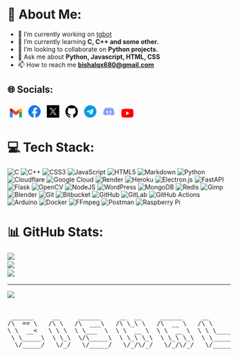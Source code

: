 # 💫 About Me:
- 🔭 I’m currently working on [tgbot](https://github.com/bishalqx980/tgbot)
- 🌱 I’m currently learning **C, C++ and some other.**
- 👯 I’m looking to collaborate on **Python projects.**
- 💬 Ask me about **Python, Javascript, HTML, CSS**
- 📫 How to reach me **bishalqx680@gmail.com**

## 🌐 Socials:
<a href="mailto:bishalqx680@gmail.com" target="_blank"><img style="width: 28px;padding: 5px;" src="./images/Gmail.png" alt=""></a>
<a href="http://facebook.com/bishalqx980" target="_blank"><img style="width: 28px;padding: 5px;" src="./images/Facebook.png" alt=""></a>
<a href="http://twitter.com/bishalqx980" target="_blank"><img style="width: 28px;padding: 5px;" src="./images/x.jpeg" alt=""></a>
<a href="http://github.com/bishalqx980" target="_blank"><img style="width: 28px;padding: 5px;" src="./images/GitHub.png" alt=""></a>
<a href="http://t.me/bishalqx980" target="_blank"><img style="width: 28px;padding: 5px;" src="./images/Telegram.png" alt=""></a>
<a href="https://discord.com/users/1008057534067773470" target="_blank"><img style="width: 28px;padding: 5px;" src="./images/Discord.png" alt=""></a>
<a href="http://youtube.com/@SVic_" target="_blank"><img style="width: 28px;padding: 5px;" src="./images/YouTube.png" alt=""></a>

# 💻 Tech Stack:
![C](https://img.shields.io/badge/c-%2300599C.svg?style=for-the-badge&logo=c&logoColor=white)
![C++](https://img.shields.io/badge/c++-%2300599C.svg?style=for-the-badge&logo=c%2B%2B&logoColor=white)
![CSS3](https://img.shields.io/badge/css3-%231572B6.svg?style=for-the-badge&logo=css3&logoColor=white)
![JavaScript](https://img.shields.io/badge/javascript-%23323330.svg?style=for-the-badge&logo=javascript&logoColor=%23F7DF1E)
![HTML5](https://img.shields.io/badge/html5-%23E34F26.svg?style=for-the-badge&logo=html5&logoColor=white)
![Markdown](https://img.shields.io/badge/markdown-%23000000.svg?style=for-the-badge&logo=markdown&logoColor=white)
![Python](https://img.shields.io/badge/python-3670A0?style=for-the-badge&logo=python&logoColor=ffdd54)
![Cloudflare](https://img.shields.io/badge/Cloudflare-F38020?style=for-the-badge&logo=Cloudflare&logoColor=white)
![Google Cloud](https://img.shields.io/badge/GoogleCloud-%234285F4.svg?style=for-the-badge&logo=google-cloud&logoColor=white)
![Render](https://img.shields.io/badge/Render-%46E3B7.svg?style=for-the-badge&logo=render&logoColor=white)
![Heroku](https://img.shields.io/badge/heroku-%23430098.svg?style=for-the-badge&logo=heroku&logoColor=white)
![Electron.js](https://img.shields.io/badge/Electron-191970?style=for-the-badge&logo=Electron&logoColor=white)
![FastAPI](https://img.shields.io/badge/FastAPI-005571?style=for-the-badge&logo=fastapi)
![Flask](https://img.shields.io/badge/flask-%23000.svg?style=for-the-badge&logo=flask&logoColor=white)
![OpenCV](https://img.shields.io/badge/opencv-%23white.svg?style=for-the-badge&logo=opencv&logoColor=white)
![NodeJS](https://img.shields.io/badge/node.js-6DA55F?style=for-the-badge&logo=node.js&logoColor=white)
![WordPress](https://img.shields.io/badge/WordPress-%23117AC9.svg?style=for-the-badge&logo=WordPress&logoColor=white)
![MongoDB](https://img.shields.io/badge/MongoDB-%234ea94b.svg?style=for-the-badge&logo=mongodb&logoColor=white)
![Redis](https://img.shields.io/badge/redis-%23DD0031.svg?style=for-the-badge&logo=redis&logoColor=white)
![Gimp](https://img.shields.io/badge/Gimp-657D8B?style=for-the-badge&logo=gimp&logoColor=FFFFFF)
![Blender](https://img.shields.io/badge/blender-%23F5792A.svg?style=for-the-badge&logo=blender&logoColor=white)
![Git](https://img.shields.io/badge/git-%23F05033.svg?style=for-the-badge&logo=git&logoColor=white)
![Bitbucket](https://img.shields.io/badge/bitbucket-%230047B3.svg?style=for-the-badge&logo=bitbucket&logoColor=white)
![GitHub](https://img.shields.io/badge/github-%23121011.svg?style=for-the-badge&logo=github&logoColor=white)
![GitLab](https://img.shields.io/badge/gitlab-%23181717.svg?style=for-the-badge&logo=gitlab&logoColor=white)
![GitHub Actions](https://img.shields.io/badge/github%20actions-%232671E5.svg?style=for-the-badge&logo=githubactions&logoColor=white)
![Arduino](https://img.shields.io/badge/-Arduino-00979D?style=for-the-badge&logo=Arduino&logoColor=white)
![Docker](https://img.shields.io/badge/docker-%230db7ed.svg?style=for-the-badge&logo=docker&logoColor=white)
![FFmpeg](https://shields.io/badge/FFmpeg-%23171717.svg?logo=ffmpeg&style=for-the-badge&labelColor=171717&logoColor=5cb85c)
![Postman](https://img.shields.io/badge/Postman-FF6C37?style=for-the-badge&logo=postman&logoColor=white)
![Raspberry Pi](https://img.shields.io/badge/-Raspberry_Pi-C51A4A?style=for-the-badge&logo=Raspberry-Pi)

# 📊 GitHub Stats:
![](https://github-readme-stats.vercel.app/api?username=bishalqx980&theme=dark&hide_border=false&include_all_commits=false&count_private=false)<br>
![](https://nirzak-streak-stats.vercel.app/?user=bishalqx980&theme=dark&hide_border=false)<br>
![](https://github-readme-stats.vercel.app/api/top-langs/?username=bishalqx980&theme=dark&hide_border=false&include_all_commits=false&count_private=false&layout=compact)<br>

---
![](https://komarev.com/ghpvc/?username=bishalqx980&label=Profile%20views&color=0096FF&style=flat&abbreviated=true)

<!-- Profile counter is from another site -->
<!-- Proudly created with GPRM ( https://gprm.itsvg.in ) -->

<pre align="center">

 ______     __     ______     __  __     ______     __        
/\  == \   /\ \   /\  ___\   /\ \_\ \   /\  __ \   /\ \       
\ \  __<   \ \ \  \ \___  \  \ \  __ \  \ \  __ \  \ \ \____  
 \ \_____\  \ \_\  \/\_____\  \ \_\ \_\  \ \_\ \_\  \ \_____\ 
  \/_____/   \/_/   \/_____/   \/_/\/_/   \/_/\/_/   \/_____/ 
                                                              
</pre>
